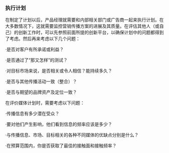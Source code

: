 ### 执行计划

在制定了计划以后，产品经理就需要和内部相关部门或广告商一起来执行计划。在大多数情况下，这就需要监控营销传播方案的进展及其质量。在评估其他人（或自己）的创新工作时，可以先参照前面所提的创新平台，以确保计划中的问题都得到了考虑。然后再来考虑以下几个问题：

·是否对客户有所承诺或利益？

·是否通过了“那又怎样”的测试？

·对目标市场来说，是否相关或令人相信？能持续多久？

·是否与其他传播活动一致（整合）？

·是否与期望的品牌资产及定位一致？

在评价媒体计划时，需要考虑以下问题：

·传播信息有多少潜在受众？

·要对他们产生影响，他们看到信息的频率应该是多少？

·与传播信息、市场、目标相关的各种不同媒体的优缺点分别是什么？

·在预算范围内，你是否获取了最佳的接触面和接触频率？
